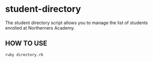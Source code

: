 # student-directory #

The student directory script allows you to manage the list of students enrolled at Northerners Academy.

## HOW TO USE ##

```shell
ruby directory.rb
```
